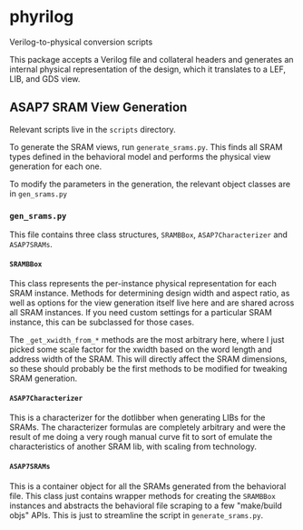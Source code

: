 # phyrilog
Verilog-to-physical conversion scripts

This package accepts a Verilog file and collateral headers and generates an
internal physical representation of the design, which it translates to a LEF,
LIB, and GDS view.

## ASAP7 SRAM View Generation
Relevant scripts live in the `scripts` directory.

To generate the SRAM views, run `generate_srams.py`. This finds all SRAM types
defined in the behavioral model and performs the physical view generation for each one.

To modify the parameters in the generation, the relevant object classes are in `gen_srams.py`

### `gen_srams.py`
This file contains three class structures, `SRAMBBox`, `ASAP7Characterizer` and `ASAP7SRAMs`.

#### `SRAMBBox`
This class represents the per-instance physical representation for each SRAM instance. Methods
for determining design width and aspect ratio, as well as options for the view generation itself
live here and are shared across all SRAM instances. If you need custom settings for a particular
SRAM instance, this can be subclassed for those cases.

The `_get_xwidth_from_*` methods are the most arbitrary here, where I just picked some scale factor
for the xwidth based on the word length and address width of the SRAM. This will directly affect
the SRAM dimensions, so these should probably be the first methods to be modified for tweaking SRAM
generation.

#### `ASAP7Characterizer`
This is a characterizer for the dotlibber when generating LIBs for the SRAMs. The characterizer formulas
are completely arbitrary and were the result of me doing a very rough manual curve fit to sort of emulate
the characteristics of another SRAM lib, with scaling from technology.

#### `ASAP7SRAMs`
This is a container object for all the SRAMs generated from the behavioral file. This class just contains
wrapper methods for creating the `SRAMBBox` instances and abstracts the behavioral file scraping to a few
"make/build objs" APIs. This is just to streamline the script in `generate_srams.py`.